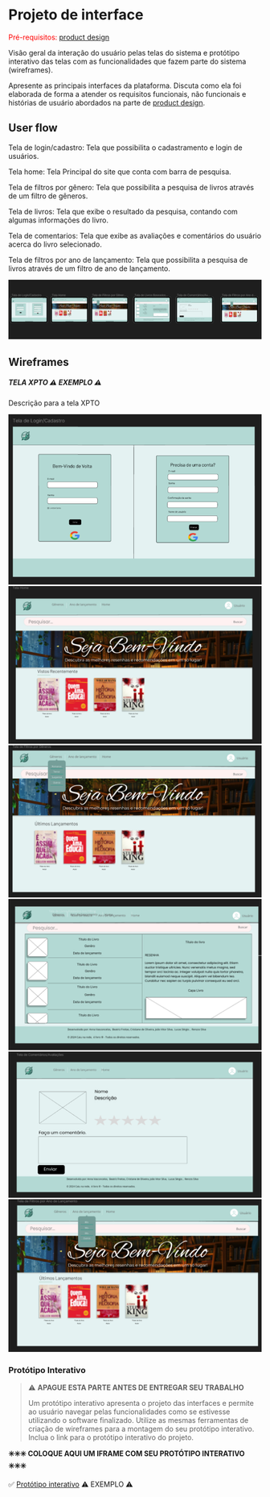 
# Projeto de interface

<span style="color:red">Pré-requisitos: <a href="03-Product-design.md"> product design</a></span>

 Visão geral da interação do usuário pelas telas do sistema e protótipo interativo das telas com as funcionalidades que fazem parte do sistema (wireframes).

 Apresente as principais interfaces da plataforma. Discuta como ela foi elaborada de forma a atender os requisitos funcionais, não funcionais e histórias de usuário abordados na parte de <a href="03-Product-design.md"> product design</a></span>.

 ## User flow

Tela de login/cadastro:  Tela que possibilita o cadastramento e login de usuários. 

Tela home: Tela Principal do site que conta com barra de pesquisa. 

Tela de filtros por gênero:  Tela que possibilita a pesquisa de livros através de um filtro de gêneros.  

Tela de livros: Tela que exibe o resultado da pesquisa, contando com algumas informações do livro. 

Tela de comentarios: Tela que exibe as avaliações e comentários do usuário acerca do livro selecionado. 

Tela de filtros por ano de lançamento: Tela que possibilita a pesquisa de livros através de um filtro de ano de lançamento. 

![Exemplo de fluxo de telas](images/userflow.png)

## Wireframes


##### TELA XPTO ⚠️ EXEMPLO ⚠️

Descrição para a tela XPTO

![Exemplo de wireframe](images/cadastro.png)
![Exemplo de wireframe](images/home.png)
![Exemplo de wireframe](images/filtro-generos.png)
![Exemplo de wireframe](images/livros-baseado-filtro.png)
![Exemplo de wireframe](images/comentarios.png)
![Exemplo de wireframe](images/filtros-ano-de-lancamento.png)


### Protótipo Interativo

> ⚠️ **APAGUE ESTA PARTE ANTES DE ENTREGAR SEU TRABALHO**
>
> Um protótipo interativo apresenta o projeto das interfaces e permite ao usuário navegar pelas funcionalidades como se estivesse utilizando o software finalizado. Utilize as mesmas ferramentas de criação de wireframes para a montagem do seu protótipo interativo. Inclua o link para o protótipo interativo do projeto.

**✳️✳️✳️ COLOQUE AQUI UM IFRAME COM SEU PROTÓTIPO INTERATIVO ✳️✳️✳️**

✅ [Protótipo interativo](https://marvelapp.com/prototype/4hd6091?emb=1&iosapp=false&frameless=false)  ⚠️ EXEMPLO ⚠️
